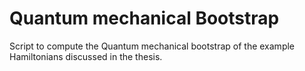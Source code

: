 # Quantum mechanical Bootstrap
Script to compute the Quantum mechanical bootstrap of the example Hamiltonians discussed in the thesis.
